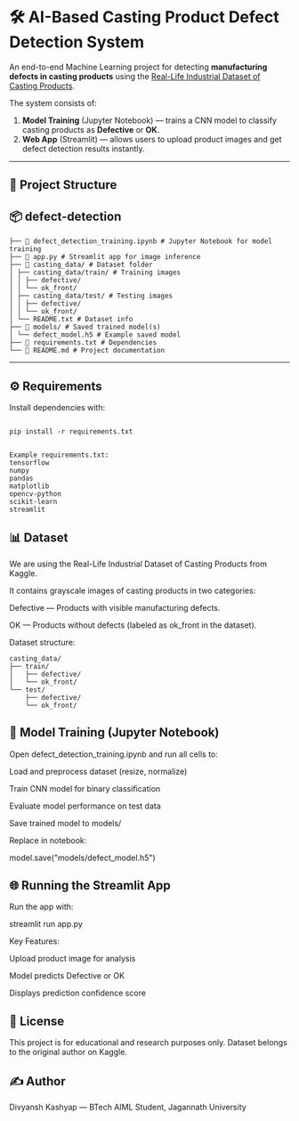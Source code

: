 # 🛠 AI-Based Casting Product Defect Detection System

An end-to-end Machine Learning project for detecting **manufacturing defects in casting products** using the [Real-Life Industrial Dataset of Casting Products](https://www.kaggle.com/datasets/ravirajsinh45/real-life-industrial-dataset-of-casting-product).

The system consists of:

1. **Model Training** (Jupyter Notebook) — trains a CNN model to classify casting products as **Defective** or **OK**.
2. **Web App** (Streamlit) — allows users to upload product images and get defect detection results instantly.

---

## 📂 Project Structure

## 📦 defect-detection
``` 
├── 📄 defect_detection_training.ipynb # Jupyter Notebook for model training
├── 📄 app.py # Streamlit app for image inference
├── 📁 casting_data/ # Dataset folder
│ ├── casting_data/train/ # Training images
│ │ ├── defective/
│ │ └── ok_front/
│ ├── casting_data/test/ # Testing images
│ │ ├── defective/
│ │ └── ok_front/
│ └── README.txt # Dataset info
├── 📁 models/ # Saved trained model(s)
│ └── defect_model.h5 # Example saved model
├── 📄 requirements.txt # Dependencies
└── 📄 README.md # Project documentation
```
---

## ⚙️ Requirements

Install dependencies with:
```

pip install -r requirements.txt
```
```

Example requirements.txt:
tensorflow
numpy
pandas
matplotlib
opencv-python
scikit-learn
streamlit
```

## 📊 Dataset

We are using the Real-Life Industrial Dataset of Casting Products from Kaggle.

It contains grayscale images of casting products in two categories:

Defective — Products with visible manufacturing defects.

OK — Products without defects (labeled as ok_front in the dataset).

Dataset structure:
```
casting_data/
├── train/
│   ├── defective/
│   └── ok_front/
└── test/
    ├── defective/
    └── ok_front/
```
## 🧠 Model Training (Jupyter Notebook)

Open defect_detection_training.ipynb and run all cells to:

Load and preprocess dataset (resize, normalize)

Train CNN model for binary classification

Evaluate model performance on test data

Save trained model to models/

Replace in notebook:

model.save("models/defect_model.h5")

## 🌐 Running the Streamlit App

Run the app with:

streamlit run app.py


Key Features:

Upload product image for analysis

Model predicts Defective or OK

Displays prediction confidence score

## 📜 License

This project is for educational and research purposes only. Dataset belongs to the original author on Kaggle.

## ✍️ Author

Divyansh Kashyap — BTech AIML Student, Jagannath University
